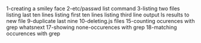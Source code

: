 1-creating a smiley face
2-etc/passwd list command
3-listing two files
listing last ten lines
listing first ten lines
listing third  line
output ls results to new file
9-duplicate last nine
10-deleting.js files
15-counting ocurences with grep
whatsnext
17-showing none-occurences with grep
18-matching occurences with grep
